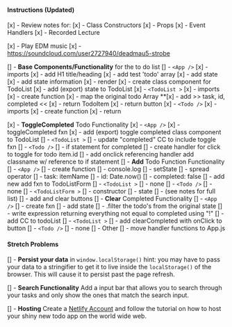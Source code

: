 #### Instructions (Updated)

[x] - Review notes for:
  [x] - Class Constructors
  [x] - Props
  [x] - Event Handlers
  [x] - Recorded Lecture

[x] - Play EDM music
  [x] - https://soundcloud.com/user2727940/deadmau5-strobe

[] - **Base Components/Functionality** for the to do list
  [] - `<App />`
    [x] - imports
    [x] - add H1 title/heading
    [x] - add test 'todo' array
    [x] - add state
      [x] - add state information
    [x] - render
      [x] - create class component for TodoList
      [x] - add (export) state to TodoList
  [x] - `<TodoList >`
    [x] - imports
    [x] - create function
      [x] - map the original todo Array
        **[x] - add >> task, id, completed << 
      [x] - return TodoItem
      [x] - return button
  [x] - `<Todo />` 
    [x] - imports 
    [x] - create function 
      [x] - return 

[x] - **ToggleCompleted** Todo Functionality
  [x] - `<App />`
    [x] - toggleCompleted fxn
    [x] - add (export) toggle completed class component to TodoList
  [] - `<TodoList >`
    [] - update "completed" CC to include toggle fxn
  [] - `<Todo />` 
    [] - if statement for completed
    [] - create handler for click to toggle for todo item.id
    [] - add onclick referencing handler add classname w/ reference to if statement
[] - **Add** Todo Function Functionality
  [] - `<App />`
    [] - create function
    [] - console.log
    [] - setState
      [] - spread operator
      [] - task: itemName
      [] - id: Date.now()
      [] - completed: false
    [] - add new add fxn to TodoListForm
  [] - `<TodoList >`
    [] - none
  [] - `<Todo />` 
    [] - none
  [] - `<TodoListForm >`
    [] - constructor
      [] - state
      [] - (see notes for full list)
      [] - add and clear buttons
[] - **Clear** Completed Functionality
  [] - `<App />`
      [] - create fxn
        [] - add state
        [] - .filter the todo's from the original state
        [] - write expression returning everything not equal to completed using "!"
      [] - add CC to todoList
  [] - `<TodoList >`
    [] - add clearCompleted with onClick to button 
  [] - `<Todo />`
    [] - none
[] - Other
  [] - move handler functions to App.js



#### Stretch Problems

[] - **Persist your data** in `window.localStorage()` hint: you may have to pass your data to a stringifier to get it to live inside the `localStorage()` of the browser. This will cause it to persist past the page refresh.

[] - **Search Functionality** Add a input bar that allows you to search through your tasks and only show the ones that match the search input.

[] - **Hosting** Create a [Netlify Account](https://www.netlify.com/) and follow the tutorial on how to host your shiny new todo app on the world wide web.

